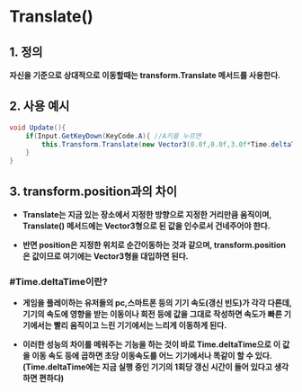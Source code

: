 # Translate()

## 1. 정의

**자신을 기준으로 상대적으로 이동할때는 transform.Translate 메서드를 사용한다.**

## 2. 사용 예시

```csharp
void Update(){
	if(Input.GetKeyDown(KeyCode.A){ //A키를 누르면
		this.Transform.Translate(new Vector3(0.0f,0.0f,3.0f*Time.deltaTime)); //Z축방향으로 3의 속도로 이동
	}
}
```

## 3. transform.position과의 차이

- **Translate는 지금 있는 장소에서 지정한 방향으로 지정한 거리만큼 움직이며, Translate() 메서드에는 Vector3형으로 된 값을 인수로서 건네주어야 한다.**

- **반면  position은 지정한 위치로 순간이동하는 것과 같으며, transform.position은 값이므로 여기에는 Vector3형을 대입하면 된다.**

### #Time.deltaTime이란?

- **게임을 플레이하는 유저들의 pc,스마트폰 등의 기기 속도(갱신 빈도)가 각각 다른데, 기기의 속도에 영향을 받는 이동이나 회전 등에 값을 그대로 작성하면 속도가 빠른 기기에서는 빨리 움직이고 느린 기기에서는 느리게 이동하게 된다.**
  

- **이러한 성능의 차이를 메워주는 기능을 하는 것이 바로 Time.deltaTime으로 이 값을 이동 속도 등에 곱하면 초당 이동속도를 어느 기기에서나 똑같이 할 수 있다.(Time.deltaTime에는 지금 실행 중인 기기의 1회당 갱신 시간이 들어 있다고 생각하면 편하다)**